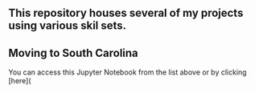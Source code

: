 ## This repository houses several of my projects using various skil sets. 

## Moving to South Carolina
  You can access this Jupyter Notebook from the list above or by clicking [here](
